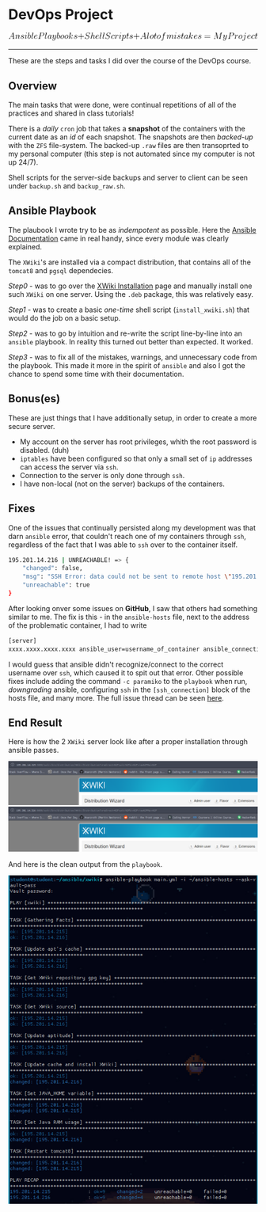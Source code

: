 # DevOps Project

![formula for success](./pics/code.png)

---

These are the steps and tasks I did over the course of the DevOps course.

## Overview

The main tasks that were done, were continual repetitions of all of the practices and shared in class tutorials!

There is a *daily* `cron` job that takes a **snapshot** of the containers with the current date as an *id* of each snapshot. The snapshots are then *backed-up* with the `ZFS` file-system. The backed-up `.raw` files are then transoprted to my personal computer (this step is not automated since my computer is not up 24/7).

Shell scripts for the server-side backups and server to client can be seen under `backup.sh` and `backup_raw.sh`.

## Ansible Playbook

The plaubook I wrote try to be as *indempotent* as possible. Here the [Ansible Documentation](http://docs.ansible.com) came in real handy, since every module was clearly explained.

The `XWiki`'s are installed via a compact distribution, that contains all of the `tomcat8` and `pgsql` dependecies.

*Step0* - was to go over the [XWiki Installation](http://www.xwiki.org/xwiki/bin/view/Documentation/AdminGuide/Installation/) page and manually install one such `XWiki` on one server. Using the `.deb` package, this was relatively easy.

*Step1* - was to create a basic *one-time* shell script (`install_xwiki.sh`) that would do the job on a basic setup.

*Step2* - was to go by intuition and re-write the script line-by-line into an `ansible` playbook. In reality this turned out better than expected. It worked. 

*Step3* - was to fix all of the mistakes, warnings, and unnecessary code from the playbook. This made it more in the spirit of `ansible` and also I got the chance to spend some time with their documentation. 

## Bonus(es)

These are just things that I have additionally setup, in order to create a more secure server.

- My account on the server has root privileges, whith the root password is disabled. (duh)
- `iptables` have been configured so that only a small set of `ip` addresses can access the server via `ssh`.
- Connection to the server is only done through `ssh`.
- I have non-local (not on the server) backups of the containers.

## Fixes

One of the issues that continually persisted along my development was that darn `ansible` error, that couldn't reach one of my containers through `ssh`, regardless of the fact that I was able to `ssh` over to the container itself.

``` bash
195.201.14.216 | UNREACHABLE! => {
    "changed": false, 
    "msg": "SSH Error: data could not be sent to remote host \"195.201.14.216\". Make sure this host can be reached over ssh", 
    "unreachable": true
}
```

After looking onver some issues on **GitHub**, I saw that others had something similar to me. The fix is this - in the `ansible-hosts` file, next to the address of the problematic container, I had to write

``` bash
[server]
xxxx.xxxx.xxxx.xxxx ansible_user=username_of_container ansible_connection=ssh
```

I would guess that ansible didn't recognize/connect to the correct username over `ssh`, which caused it to spit out that error. Other possible fixes include adding the command `-c paramiko` to the `playbook` when run, *downgrading* ansible, configuring `ssh` in the `[ssh_connection]` block of the hosts file, and many more. The full issue thread can be seen [here](https://github.com/ansible/ansible/issues/15321).

## End Result

Here is how the 2 `XWiki` server look like after a proper installation through ansible passes.

![xwiki1](./pics/scr1xwiki.png) ![xwiki2](./pics/scr2xwiki.png)

And here is the clean output from the `playbook`.

![plbok](./pics/playbook.png)
